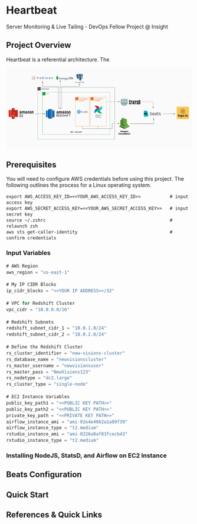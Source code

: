 # Heartbeat

Server Monitoring & Live Tailing - DevOps Fellow Project @ Insight 



## Project Overview

Heartbeat is a referential architecture. The 

![Image of Architecture](images/architecture.png)

## Prerequisites

You will need to configure AWS credentials before using this project. The following outlines the
process for a Linux operating system.

```
export AWS_ACCESS_KEY_ID=<<YOUR_AWS_ACCESS_KEY_ID>>           # input access key
export AWS_SECRET_ACCESS_KEY=<<YOUR_AWS_SECRET_ACCESS_KEY>>   # input secret key
source ~/.zshrc                                               # relaunch zsh
aws sts get-caller-identity                                   # confirm credentials
```

### Input Variables

```javascript
# AWS Region
aws_region = "us-east-1"

# My IP CIDR Blocks
ip_cidr_blocks = "<<YOUR IP ADDRESS>>/32"

# VPC for Redshift Cluster
vpc_cidr = "10.0.0.0/16"

# Redshift Subnets
redshift_subnet_cidr_1 = "10.0.1.0/24"
redshift_subnet_cidr_2 = "10.0.2.0/24"

# Define the Redshift Cluster
rs_cluster_identifier = "new-visions-cluster"
rs_database_name = "newvisionscluster"
rs_master_username = "newvisionsuser"
rs_master_pass = "NewVisions123"
rs_nodetype = "dc2.large"
rs_cluster_type = "single-node"

# EC2 Instance Variables
public_key_path1 = "<<PUBLIC KEY PATH>>"
public_key_path2 = "<<PUBLIC KEY PATH>>"
private_key_path = "<<PRIVATE KEY PATH>>"
airflow_instance_ami = "ami-02e4e4662a1a89f39"
airflow_instance_type = "t2.medium"
rstudio_instance_ami = "ami-0226a8af83fcecb43"
rstudio_instance_type = "t2.medium"
```

### Installing NodeJS, StatsD, and Airflow on EC2 Instance

## Beats Configuration

## Quick Start

## References & Quick Links